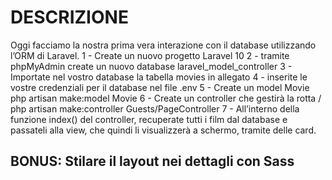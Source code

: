 # DESCRIZIONE
Oggi facciamo la nostra prima vera interazione con il database utilizzando l’ORM di Laravel.
1 - Create un nuovo progetto Laravel 10
2 - tramite phpMyAdmin create un nuovo database laravel_model_controller
3 - Importate nel vostro database la tabella movies in allegato
4 - inserite le vostre credenziali per il database nel file .env
5 - Create un model Movie php artisan make:model Movie
6 - Create un controller che gestirà la rotta / php artisan make:controller Guests/PageController
7 - All’interno della funzione index() del controller, recuperate tutti i film dal database e passateli alla view, che quindi li visualizzerà a schermo, tramite delle card.

## BONUS: Stilare il layout nei dettagli con Sass

<!-- -- phpMyAdmin SQL Dump
-- version 4.9.5
-- https://www.phpmyadmin.net/
--
-- Host: localhost:3306
-- Creato il: Mag 15, 2021 alle 11:57
-- Versione del server: 5.7.24
-- Versione PHP: 7.4.1

SET SQL_MODE = "NO_AUTO_VALUE_ON_ZERO";
SET AUTOCOMMIT = 0;
START TRANSACTION;
SET time_zone = "+00:00";


/*!40101 SET @OLD_CHARACTER_SET_CLIENT=@@CHARACTER_SET_CLIENT */;
/*!40101 SET @OLD_CHARACTER_SET_RESULTS=@@CHARACTER_SET_RESULTS */;
/*!40101 SET @OLD_COLLATION_CONNECTION=@@COLLATION_CONNECTION */;
/*!40101 SET NAMES utf8mb4 */;

--
-- Database: `tmdb`
--

-- --------------------------------------------------------

--
-- Struttura della tabella `movies`
--

CREATE TABLE `movies` (
  `id` int(11) NOT NULL,
  `title` varchar(100) DEFAULT NULL,
  `original_title` varchar(100) DEFAULT NULL,
  `nationality` varchar(20) DEFAULT NULL,
  `date` date DEFAULT NULL,
  `vote` float(2,1) DEFAULT NULL
) ENGINE=InnoDB DEFAULT CHARSET=utf8;

--
-- Dump dei dati per la tabella `movies`
--

INSERT INTO `movies` (`id`, `title`, `original_title`, `nationality`, `date`, `vote`) VALUES
(1, 'Il Padrino', 'The Godfather', 'american', '1972-03-24', 9.2),
(2, 'Via Col Vento', 'Gone With The Wind', 'american', '1939-12-15', 8.6),
(3, 'Psycho', 'Psycho', 'american', '1960-06-16', 9.4),
(4, 'Gravity', 'Gravity', 'american/british', '2013-08-28', 7.8),
(5, 'Toy Story - Il Mondo Dei Giocattoli', 'Toy Story', 'american/british', '1995-11-19', 9.0),
(6, 'Pulp Fiction', 'Pulp Fiction', 'american', '1994-10-14', 9.2),
(7, 'Forrest Gump', 'Forrest Gump', 'american/british', '1994-06-23', 8.8),
(8, 'Guerre Stellari', 'Star Wars', 'american', '1977-05-25', 8.6),
(9, 'E.T. - L\'extra-terrestre', 'E.T. The Extra-Terrestrial', 'american', '1982-05-26', 7.9),
(10, 'Il silenzio degli innocenti', 'The Silence of the Lambs', 'american', '1991-01-30', 8.6);

--
-- Indici per le tabelle scaricate
--

--
-- Indici per le tabelle `movies`
--
ALTER TABLE `movies`
  ADD PRIMARY KEY (`id`);

--
-- AUTO_INCREMENT per le tabelle scaricate
--

--
-- AUTO_INCREMENT per la tabella `movies`
--
ALTER TABLE `movies`
  MODIFY `id` int(11) NOT NULL AUTO_INCREMENT, AUTO_INCREMENT=11;

/*!40101 SET CHARACTER_SET_CLIENT=@OLD_CHARACTER_SET_CLIENT */;
/*!40101 SET CHARACTER_SET_RESULTS=@OLD_CHARACTER_SET_RESULTS */;
/*!40101 SET COLLATION_CONNECTION=@OLD_COLLATION_CONNECTION */; -->